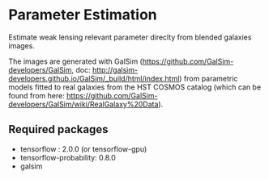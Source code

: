 # Parameter Estimation

Estimate weak lensing relevant parameter direclty from blended galaxies images.

The images are generated with GalSim (https://github.com/GalSim-developers/GalSim, doc: http://galsim-developers.github.io/GalSim/_build/html/index.html) from parametric models fitted to real galaxies from the HST COSMOS catalog (which can be found from here: https://github.com/GalSim-developers/GalSim/wiki/RealGalaxy%20Data).

## Required packages
- tensorflow : 2.0.0 (or tensorflow-gpu)
- tensorflow-probability: 0.8.0
- galsim
